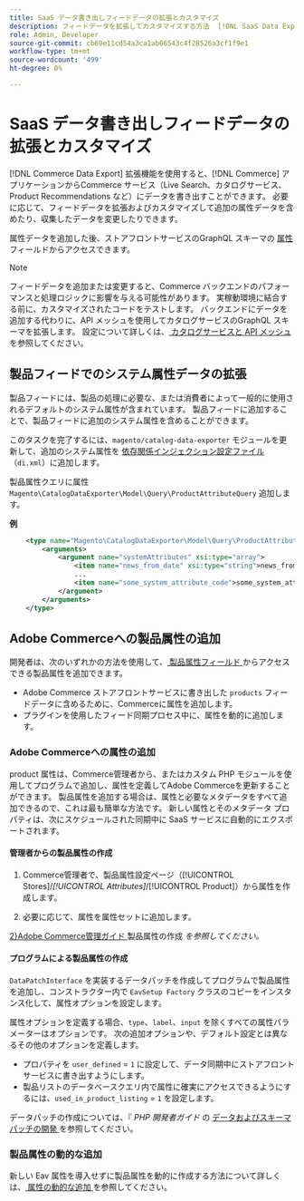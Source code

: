```yaml
---
title: SaaS データ書き出しフィードデータの拡張とカスタマイズ
description: フィードデータを拡張してカスタマイズする方法  [!DNL SaaS Data Export]  説明します。
role: Admin, Developer
source-git-commit: cb69e11cd54a3ca1ab66543c4f28526a3cf1f9e1
workflow-type: tm+mt
source-wordcount: '499'
ht-degree: 0%

---
```


# SaaS データ書き出しフィードデータの拡張とカスタマイズ

[!DNL Commerce Data Export] 拡張機能を使用すると、[!DNL Commerce] アプリケーションからCommerce サービス（Live Search、カタログサービス、Product Recommendations など）にデータを書き出すことができます。 必要に応じて、フィードデータを拡張およびカスタマイズして追加の属性データを含めたり、収集したデータを変更したりできます。

属性データを追加した後、ストアフロントサービスのGraphQL スキーマの [ 属性 ](https://developer.adobe.com/commerce/services/graphql/catalog-service/products/#productviewattribute-type) フィールドからアクセスできます。

>[!NOTE]
>
>フィードデータを追加または変更すると、Commerce バックエンドのパフォーマンスと処理ロジックに影響を与える可能性があります。 実稼動環境に結合する前に、カスタマイズされたコードをテストします。 バックエンドにデータを追加する代わりに、API メッシュを使用してカタログサービスのGraphQL スキーマを拡張します。 設定について詳しくは、[ カタログサービスと API メッシュ ](../catalog-service/mesh.md) を参照してください。

## 製品フィードでのシステム属性データの拡張

製品フィードには、製品の処理に必要な、または消費者によって一般的に使用されるデフォルトのシステム属性が含まれています。 製品フィードに追加することで、製品フィードに追加のシステム属性を含めることができます。

このタスクを完了するには、`magento/catalog-data-exporter` モジュールを更新して、追加のシステム属性を [ 依存関係インジェクション設定ファイル ](https://developer.adobe.com/commerce/php/development/build/dependency-injection-file/) （`di.xml`）に追加します。

製品属性クエリに属性 `Magento\CatalogDataExporter\Model\Query\ProductAttributeQuery` 追加します。

**例**

```xml
    <type name="Magento\CatalogDataExporter\Model\Query\ProductAttributeQuery">
        <arguments>
            <argument name="systemAttributes" xsi:type="array">
                <item name="news_from_date" xsi:type="string">news_from_date</item>
                ...
                <item name="some_system_attribute_code">some_system_attribute_code</item>
            </argument>
        </arguments>
    </type>
```

## Adobe Commerceへの製品属性の追加

開発者は、次のいずれかの方法を使用して、[ 製品属性フィールド ](https://developer.adobe.com/commerce/services/graphql/catalog-service/products/#output-fields) からアクセスできる製品属性を追加できます。

- Adobe Commerce ストアフロントサービスに書き出した `products` フィードデータに含めるために、Commerceに属性を追加します。
- プラグインを使用したフィード同期プロセス中に、属性を動的に追加します。

### Adobe Commerceへの属性の追加

product 属性は、Commerce管理者から、またはカスタム PHP モジュールを使用してプログラムで追加し、属性を定義してAdobe Commerceを更新することができます。 製品属性を追加する場合は、属性と必要なメタデータをすべて追加できるので、これは最も簡単な方法です。 新しい属性とそのメタデータ プロパティは、次にスケジュールされた同期中に SaaS サービスに自動的にエクスポートされます。

#### 管理者からの製品属性の作成

1. Commerce管理者で、製品属性設定ページ（[!UICONTROL Stores]/*[!UICONTROL Attributes]*/[!UICONTROL Product]）から属性を作成します。

1. 必要に応じて、属性を属性セットに追加します。

[2&rbrace;Adobe Commerce管理ガイド ](https://experienceleague.adobe.com/en/docs/commerce-admin/catalog/product-attributes/create/attribute-product-create) 製品属性の作成 *を参照してください。*

#### プログラムによる製品属性の作成

`DataPatchInterface` を実装するデータパッチを作成してプログラムで製品属性を追加し、コンストラクター内で `EavSetup Factory` クラスのコピーをインスタンス化して、属性オプションを設定します。

属性オプションを定義する場合、`type`、`label`、`input` を除くすべての属性パラメーターはオプションです。 次の追加オプションや、デフォルト設定とは異なるその他のオプションを定義します。

- プロパティを `user_defined` = `1` に設定して、データ同期中にストアフロントサービスに書き出すようにします。
- 製品リストのデータベースクエリ内で属性に確実にアクセスできるようにするには、`used_in_product_listing` = `1` を設定します。

データパッチの作成については、『 *PHP 開発者ガイド* の [ データおよびスキーマパッチの開発 ](https://developer.adobe.com/commerce/php/development/components/declarative-schema/patches/) を参照してください。

### 製品属性の動的な追加

新しい Eav 属性を導入せずに製品属性を動的に作成する方法について詳しくは、[ 属性の動的な追加 ](add-attribute-dynamically.md) を参照してください。
